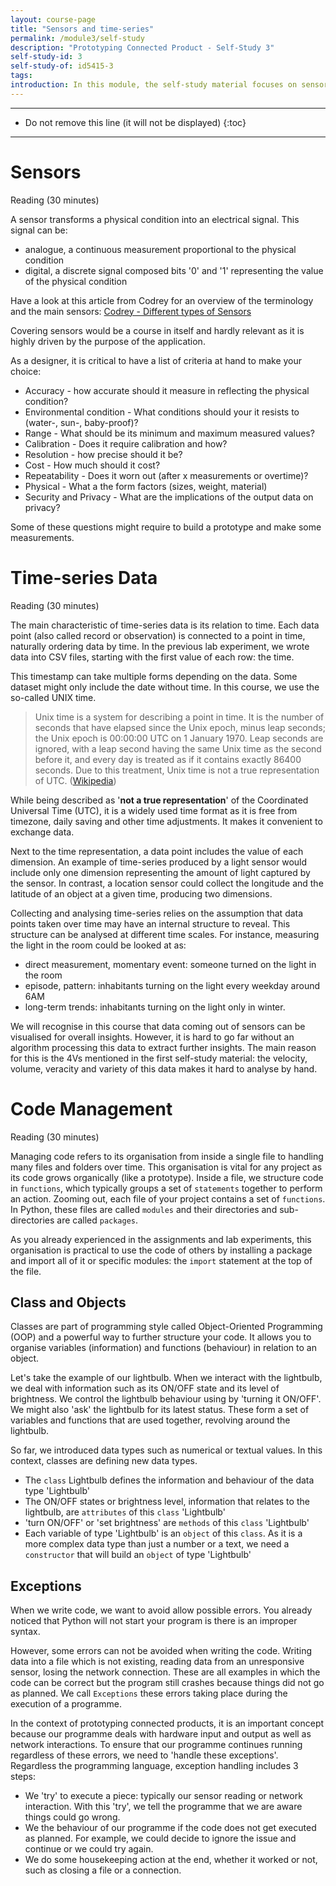 ```yaml
---
layout: course-page
title: "Sensors and time-series"
permalink: /module3/self-study
description: "Prototyping Connected Product - Self-Study 3"
self-study-id: 3
self-study-of: id5415-3
tags:
introduction: In this module, the self-study material focuses on sensors and the data they generate in the form of time-series. We will explore the most common sensors with their challenges and opportunities. We will introduce the concept of events as data point inputs are ingested by the system and trigger actions. Finally, we will distinguish between different options of data processing.
---
```


---

* Do not remove this line (it will not be displayed)
{:toc}

---


# Sensors

<span class="mdi mdi-text-box-outline"></span> Reading (30 minutes)

A sensor transforms a physical condition into an electrical signal. This signal can be:

* analogue, a continuous measurement proportional to the physical condition
* digital, a discrete signal composed bits '0' and '1' representing the value of the physical condition

Have a look at this article from Codrey for an overview of the terminology and the main sensors:
[Codrey - Different types of Sensors](https://www.codrey.com/electronics/different-types-of-sensors/)

Covering sensors would be a course in itself and hardly relevant as it is highly driven by the purpose of the application.

As a designer, it is critical to have a list of criteria at hand to make your choice:

* Accuracy - how accurate should it measure in reflecting the physical condition?
* Environmental condition - What conditions should your it resists to (water-, sun-, baby-proof)?
* Range - What should be its minimum and maximum measured values?
* Calibration - Does it require calibration and how?
* Resolution - how precise should it be?
* Cost - How much should it cost?
* Repeatability - Does it worn out (after x measurements or overtime)?
* Physical - What a the form factors (sizes, weight, material)
* Security and Privacy - What are the implications of the output data on privacy?

Some of these questions might require to build a prototype and make some measurements.


# Time-series Data

<span class="mdi mdi-text-box-outline"></span> Reading (30 minutes)

The main characteristic of time-series data is its relation to time. Each data point (also called record or observation) is connected to a point in time, naturally ordering data by time. In the previous lab experiment, we wrote data into CSV files, starting with the first value of each row: the time.

This timestamp can take multiple forms depending on the data. Some dataset might only include the date without time. In this course, we use the so-called UNIX time. 

>Unix time is a system for describing a point in time. It is the number of seconds that have elapsed since the Unix epoch, minus leap seconds; the Unix epoch is 00:00:00 UTC on 1 January 1970. Leap seconds are ignored, with a leap second having the same Unix time as the second before it, and every day is treated as if it contains exactly 86400 seconds. Due to this treatment, Unix time is not a true representation of UTC. ([Wikipedia](https://en.wikipedia.org/wiki/Unix_time))

While being described as '__not a true representation__' of the Coordinated Universal Time (UTC), it is a widely used time format as it is free from timezone, daily saving and other time adjustments. It makes it convenient to exchange data.

Next to the time representation, a data point includes the value of each dimension. An example of time-series produced by a light sensor would include only one dimension representing the amount of light captured by the sensor. In contrast, a location sensor could collect the longitude and the latitude of an object at a given time, producing two dimensions.

Collecting and analysing time-series relies on the assumption that data points taken over time may have an internal structure to reveal. This structure can be analysed at different time scales. For instance, measuring the light in the room could be looked at as:

* direct measurement, momentary event: someone turned on the light in the room
* episode, pattern: inhabitants turning on the light every weekday around 6AM
* long-term trends: inhabitants turning on the light only in winter.

We will recognise in this course that data coming out of sensors can be visualised for overall insights. However, it is hard to go far without an algorithm processing this data to extract further insights. The main reason for this is the 4Vs mentioned in the first self-study material: the velocity, volume, veracity and variety of this data makes it hard to analyse by hand.

# Code Management

<span class="mdi mdi-text-box-outline"></span> Reading (30 minutes)

Managing code refers to its organisation from inside a single file to handling many files and folders over time. This organisation is vital for any project as its code grows organically (like a prototype). Inside a file, we structure code in `functions`, which typically groups a set of `statements` together to perform an action. Zooming out, each file of your project contains a set of `functions`. In Python, these files are called `modules` and their directories and sub-directories are called `packages`.

As you already experienced in the assignments and lab experiments, this organisation is practical to use the code of others by installing a package and import all of it or specific modules: the `import` statement at the top of the file.

## Class and Objects

Classes are part of programming style called Object-Oriented Programming (OOP) and a powerful way to further structure your code. It allows you to organise variables (information) and functions (behaviour) in relation to an object.

Let's take the example of our lightbulb. When we interact with the lightbulb, we deal with information such as its ON/OFF state and its level of brightness. We control the lightbulb behaviour using by 'turning it ON/OFF'. We might also 'ask' the lightbulb for its latest status. These form a set of variables and functions that are used together, revolving around the lightbulb. 

So far, we introduced data types such as numerical or textual values. In this context, classes are defining new data types.

* The `class` Lightbulb defines the information and behaviour of the data type 'Lightbulb'
* The ON/OFF states or brightness level, information that relates to the lightbulb, are `attributes` of this `class` 'Lightbulb'
* 'turn ON/OFF' or 'set brightness' are `methods` of this `class` 'Lightbulb'
* Each variable of type 'Lightbulb' is an `object` of this `class`. As it is a more complex data type than just a number or a text, we need a `constructor` that will build an `object` of type 'Lightbulb'

## Exceptions

When we write code, we want to avoid allow possible errors. You already noticed that Python will not start your program is there is an improper syntax.

However, some errors can not be avoided when writing the code. Writing data into a file which is not existing, reading data from an unresponsive sensor, losing the network connection. These are all examples in which the code can be correct but the program still crashes because things did not go as planned. We call `Exceptions` these errors taking place during the execution of a programme.

In the context of prototyping connected products, it is an important concept because our programme deals with hardware input and output as well as network interactions. To ensure that our programme continues running regardless of these errors, we need to 'handle these exceptions'. Regardless the programming language, exception handling includes 3 steps:

* We 'try' to execute a piece: typically our sensor reading or network interaction. With this 'try', we tell the programme that we are aware things could go wrong.
* We the behaviour of our programme if the code does not get executed as planned. For example, we could decide to ignore the issue and continue or we could try again.
* We do some housekeeping action at the end, whether it worked or not, such as closing a file or a connection.
